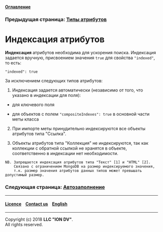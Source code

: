 #### [Оглавление](/docs/ru/index.md)

### Предыдущая страница: [Типы атрибутов](property_types.md)  

# Индексация атрибутов

**Индексация** атрибутов необходима для ускорения поиска. Индексация задается вручную, присвоением значения `true` для свойства `"indexed"`, то есть:

```
"indexed": true
```

За исключением следующих типов атрибутов:

1. Индексация задается автоматически (независимо от того, что указано в индексации для поля):

* для ключевого поля  

* для объектов с полем `"compositeIndexes": true` в основной части меты класса

2. При импорте меты принудительно индексируются все объекты атрибутов типа "Ссылка". 

3. Объекты атрибутов типа "Коллекция" не индексируются, так как коллекции с обратной ссылкой  не хранятся в объекте, соответственно в индексации нет необходимости. 

```
NB. Запрещается индексация атрибутов типа "Текст" [1] и "HTML" [2].
    Связано с ограничением MongoDB на размер индексируемого значения, 
    т.к. размер значения атрибутов данных типов может превышать допустимый размер.
```
### Следующая страница: [Автозаполнение](atr_autoassigned.md)
--------------------------------------------------------------------------  


 #### [Licence](/LICENSE) &ensp;  [Contact us](https://iondv.com/portal/contacts) &ensp;  [English](/docs/en/2_system_description/metadata_structure/meta_class/atr_indexed.md)   &ensp;
<div><img src="https://mc.iondv.com/watch/local/docs/framework" style="position:absolute; left:-9999px;" height=1 width=1 alt="iondv metrics"></div>         



--------------------------------------------------------------------------  

Copyright (c) 2018 **LLC "ION DV"**.  
All rights reserved. 